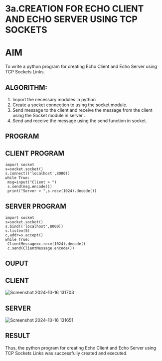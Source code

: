 # 3a.CREATION FOR ECHO CLIENT AND ECHO SERVER USING TCP SOCKETS
# AIM
To write a python program for creating Echo Client and Echo Server using TCP
Sockets Links.
## ALGORITHM:
1. Import the necessary modules in python
2. Create a socket connection to using the socket module.
3. Send message to the client and receive the message from the client using the Socket module in
 server .
4. Send and receive the message using the send function in socket.
## PROGRAM
## CLIENT PROGRAM
```
import socket
s=socket.socket()
s.connect(('localhost',8000))
while True:
 msg=input("Client > ")
 s.send(msg.encode())
 print("Server > ",s.recv(1024).decode())
```
## SERVER PROGRAM
```
import socket
s=socket.socket()
s.bind(('localhost',8000))
s.listen(5)
c,addr=s.accept()
while True:
 ClientMessage=c.recv(1024).decode()
 c.send(ClientMessage.encode())
```
## OUPUT
## CLIENT
![Screenshot 2024-10-16 131703](https://github.com/user-attachments/assets/95005f8e-73c1-41e2-be17-8d1d2a6d2cfd)
## SERVER
![Screenshot 2024-10-16 131651](https://github.com/user-attachments/assets/6ce05a3d-d7bb-4ba8-a1da-21de0aa9bb9d)




## RESULT
Thus, the python program for creating Echo Client and Echo Server using TCP Sockets Links 
was successfully created and executed.
